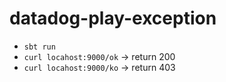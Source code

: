 # datadog-play-exception
- `sbt run`
- `curl locahost:9000/ok` ->  return 200
- `curl locahost:9000/ko` ->  return 403
